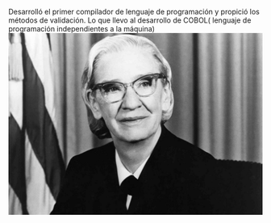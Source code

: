 Desarrolló el primer compilador de lenguaje de programación y propició los métodos de validación. Lo que llevo al desarrollo de  COBOL( lenguaje de programación independientes a la máquina)
![image](GraceHopper.jpg)

